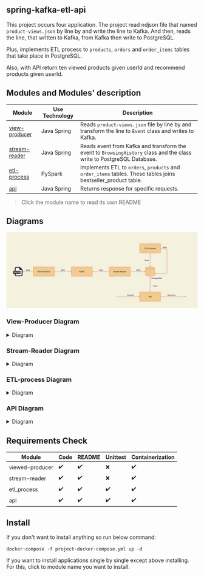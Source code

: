 ## spring-kafka-etl-api

This project occurs four application. The project read ndjson file that named `product-views.json` by line by and write the line to Kafka. And then, reads the line, that written to Kafka, from Kafka then write to PostgreSQL.

Plus, implements ETL process to `products`, `orders` and `order_items` tables that take place in PostgreSQL.

Also, with API return ten viewed products given userId and recommend products given userId.


## Modules and Modules' description

Module | Use Technology | Description
------ | -------------- | -----------
[view-producer](view-producer) | Java Spring | Reads `product-views.json` file by line by and transform the line to `Event` class and writes to Kafka.
[stream-reader](stream-reader) | Java Spring | Reads event from Kafka and transform the event to `BrowsingHistory` class and the class write to PostgreSQL Database.
[etl-process](etl-process) | PySpark | Implements ETL to `orders`, `products` and `order_items` tables. These tables joins bestseller_product table.
[api](api) | Java Spring | Returns response for specific requests.

> Click the module name to read its own README

## Diagrams

![project_diagram](images/project_diagram.jpg)

### View-Producer Diagram

<details>

<summary>Diagram</summary>

![view-producer-diagram](view-producer/images/view-producer_diagram.jpg)

</details>

### Stream-Reader Diagram

<details>

<summary>Diagram</summary>

![stream-reader-diagram](stream-reader/images/stream-reader-diagram.jpg)

</details>

### ETL-process Diagram

<details>

<summary>Diagram</summary>

![etl-process-diagram](etl-process/images/etl_process.jpg)

</details>


### API Diagram

<details>

<summary>Diagram</summary>

![api-diagram](api/images/diagram.jpg)

</details>

## Requirements Check

Module | Code | README | Unittest | Containerization
------ | ---- | ------ | -------- | ----------------
viewed-producer | :heavy_check_mark: | :heavy_check_mark: | :x: | :heavy_check_mark:
stream-reader | :heavy_check_mark: | :heavy_check_mark: | :x: | :heavy_check_mark:
etl_process | :heavy_check_mark: | :heavy_check_mark: | :heavy_check_mark: | :heavy_check_mark:
api | :heavy_check_mark: | :heavy_check_mark: | :heavy_check_mark: | :heavy_check_mark:

## Install

If you don't want to install anything so run below command:
    
    docker-compose -f project-docker-compose.yml up -d


If you want to install applications single by single except above installing. For this, click to module name you want to install.